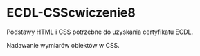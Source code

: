 # ECDL-CSScwiczenie8
Podstawy HTML i CSS potrzebne do uzyskania certyfikatu ECDL.


Nadawanie wymiarów obiektów w CSS.
